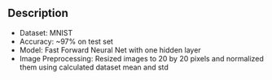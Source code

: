 ## Description

- Dataset:   MNIST
- Accuracy:  ~97% on test set
- Model: Fast Forward Neural Net with one hidden layer
- Image Preprocessing: Resized images to 20 by 20 pixels and normalized them using calculated dataset mean and std 